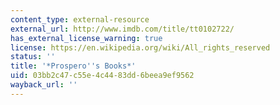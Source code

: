 ```yaml
---
content_type: external-resource
external_url: http://www.imdb.com/title/tt0102722/
has_external_license_warning: true
license: https://en.wikipedia.org/wiki/All_rights_reserved
status: ''
title: '*Prospero''s Books*'
uid: 03bb2c47-c55e-4c44-83dd-6beea9ef9562
wayback_url: ''
---
```

